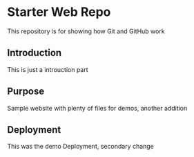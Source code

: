 # Starter Web Repo

This repository is for showing how Git and GitHub work

## Introduction

This is just a introuction part

## Purpose

Sample website with plenty of files for demos, another addition

## Deployment

This was the demo Deployment, secondary change

